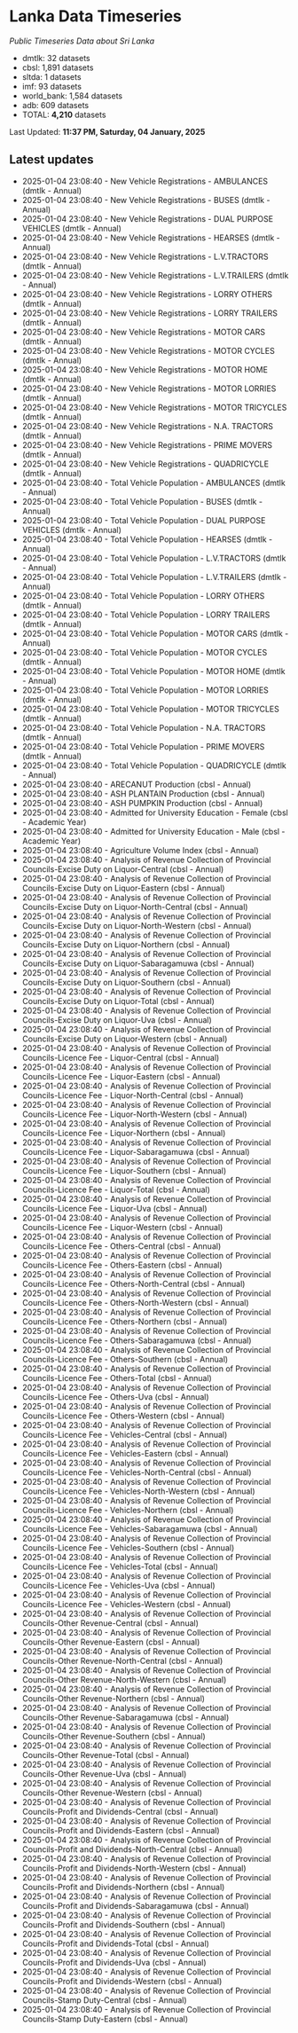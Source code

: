 # Lanka Data Timeseries
*Public Timeseries Data about Sri Lanka*

* dmtlk: 32 datasets
* cbsl: 1,891 datasets
* sltda: 1 datasets
* imf: 93 datasets
* world_bank: 1,584 datasets
* adb: 609 datasets
* TOTAL: **4,210** datasets

Last Updated: **11:37 PM, Saturday, 04 January, 2025**

## Latest updates

* 2025-01-04 23:08:40 - New Vehicle Registrations - AMBULANCES (dmtlk - Annual)
* 2025-01-04 23:08:40 - New Vehicle Registrations - BUSES (dmtlk - Annual)
* 2025-01-04 23:08:40 - New Vehicle Registrations - DUAL PURPOSE VEHICLES (dmtlk - Annual)
* 2025-01-04 23:08:40 - New Vehicle Registrations - HEARSES (dmtlk - Annual)
* 2025-01-04 23:08:40 - New Vehicle Registrations - L.V.TRACTORS (dmtlk - Annual)
* 2025-01-04 23:08:40 - New Vehicle Registrations - L.V.TRAILERS (dmtlk - Annual)
* 2025-01-04 23:08:40 - New Vehicle Registrations - LORRY OTHERS (dmtlk - Annual)
* 2025-01-04 23:08:40 - New Vehicle Registrations - LORRY TRAILERS (dmtlk - Annual)
* 2025-01-04 23:08:40 - New Vehicle Registrations - MOTOR CARS (dmtlk - Annual)
* 2025-01-04 23:08:40 - New Vehicle Registrations - MOTOR CYCLES (dmtlk - Annual)
* 2025-01-04 23:08:40 - New Vehicle Registrations - MOTOR HOME (dmtlk - Annual)
* 2025-01-04 23:08:40 - New Vehicle Registrations - MOTOR LORRIES (dmtlk - Annual)
* 2025-01-04 23:08:40 - New Vehicle Registrations - MOTOR TRICYCLES (dmtlk - Annual)
* 2025-01-04 23:08:40 - New Vehicle Registrations - N.A. TRACTORS (dmtlk - Annual)
* 2025-01-04 23:08:40 - New Vehicle Registrations - PRIME MOVERS (dmtlk - Annual)
* 2025-01-04 23:08:40 - New Vehicle Registrations - QUADRICYCLE (dmtlk - Annual)
* 2025-01-04 23:08:40 - Total Vehicle Population - AMBULANCES (dmtlk - Annual)
* 2025-01-04 23:08:40 - Total Vehicle Population - BUSES (dmtlk - Annual)
* 2025-01-04 23:08:40 - Total Vehicle Population - DUAL PURPOSE VEHICLES (dmtlk - Annual)
* 2025-01-04 23:08:40 - Total Vehicle Population - HEARSES (dmtlk - Annual)
* 2025-01-04 23:08:40 - Total Vehicle Population - L.V.TRACTORS (dmtlk - Annual)
* 2025-01-04 23:08:40 - Total Vehicle Population - L.V.TRAILERS (dmtlk - Annual)
* 2025-01-04 23:08:40 - Total Vehicle Population - LORRY OTHERS (dmtlk - Annual)
* 2025-01-04 23:08:40 - Total Vehicle Population - LORRY TRAILERS (dmtlk - Annual)
* 2025-01-04 23:08:40 - Total Vehicle Population - MOTOR CARS (dmtlk - Annual)
* 2025-01-04 23:08:40 - Total Vehicle Population - MOTOR CYCLES (dmtlk - Annual)
* 2025-01-04 23:08:40 - Total Vehicle Population - MOTOR HOME (dmtlk - Annual)
* 2025-01-04 23:08:40 - Total Vehicle Population - MOTOR LORRIES (dmtlk - Annual)
* 2025-01-04 23:08:40 - Total Vehicle Population - MOTOR TRICYCLES (dmtlk - Annual)
* 2025-01-04 23:08:40 - Total Vehicle Population - N.A. TRACTORS (dmtlk - Annual)
* 2025-01-04 23:08:40 - Total Vehicle Population - PRIME MOVERS (dmtlk - Annual)
* 2025-01-04 23:08:40 - Total Vehicle Population - QUADRICYCLE (dmtlk - Annual)
* 2025-01-04 23:08:40 - ARECANUT Production (cbsl - Annual)
* 2025-01-04 23:08:40 - ASH PLANTAIN Production (cbsl - Annual)
* 2025-01-04 23:08:40 - ASH PUMPKIN Production (cbsl - Annual)
* 2025-01-04 23:08:40 - Admitted for University Education - Female (cbsl - Academic Year)
* 2025-01-04 23:08:40 - Admitted for University Education - Male (cbsl - Academic Year)
* 2025-01-04 23:08:40 - Agriculture Volume Index (cbsl - Annual)
* 2025-01-04 23:08:40 - Analysis of Revenue Collection of Provincial Councils-Excise Duty on Liquor-Central (cbsl - Annual)
* 2025-01-04 23:08:40 - Analysis of Revenue Collection of Provincial Councils-Excise Duty on Liquor-Eastern (cbsl - Annual)
* 2025-01-04 23:08:40 - Analysis of Revenue Collection of Provincial Councils-Excise Duty on Liquor-North-Central (cbsl - Annual)
* 2025-01-04 23:08:40 - Analysis of Revenue Collection of Provincial Councils-Excise Duty on Liquor-North-Western (cbsl - Annual)
* 2025-01-04 23:08:40 - Analysis of Revenue Collection of Provincial Councils-Excise Duty on Liquor-Northern (cbsl - Annual)
* 2025-01-04 23:08:40 - Analysis of Revenue Collection of Provincial Councils-Excise Duty on Liquor-Sabaragamuwa (cbsl - Annual)
* 2025-01-04 23:08:40 - Analysis of Revenue Collection of Provincial Councils-Excise Duty on Liquor-Southern (cbsl - Annual)
* 2025-01-04 23:08:40 - Analysis of Revenue Collection of Provincial Councils-Excise Duty on Liquor-Total (cbsl - Annual)
* 2025-01-04 23:08:40 - Analysis of Revenue Collection of Provincial Councils-Excise Duty on Liquor-Uva (cbsl - Annual)
* 2025-01-04 23:08:40 - Analysis of Revenue Collection of Provincial Councils-Excise Duty on Liquor-Western (cbsl - Annual)
* 2025-01-04 23:08:40 - Analysis of Revenue Collection of Provincial Councils-Licence Fee - Liquor-Central (cbsl - Annual)
* 2025-01-04 23:08:40 - Analysis of Revenue Collection of Provincial Councils-Licence Fee - Liquor-Eastern (cbsl - Annual)
* 2025-01-04 23:08:40 - Analysis of Revenue Collection of Provincial Councils-Licence Fee - Liquor-North-Central (cbsl - Annual)
* 2025-01-04 23:08:40 - Analysis of Revenue Collection of Provincial Councils-Licence Fee - Liquor-North-Western (cbsl - Annual)
* 2025-01-04 23:08:40 - Analysis of Revenue Collection of Provincial Councils-Licence Fee - Liquor-Northern (cbsl - Annual)
* 2025-01-04 23:08:40 - Analysis of Revenue Collection of Provincial Councils-Licence Fee - Liquor-Sabaragamuwa (cbsl - Annual)
* 2025-01-04 23:08:40 - Analysis of Revenue Collection of Provincial Councils-Licence Fee - Liquor-Southern (cbsl - Annual)
* 2025-01-04 23:08:40 - Analysis of Revenue Collection of Provincial Councils-Licence Fee - Liquor-Total (cbsl - Annual)
* 2025-01-04 23:08:40 - Analysis of Revenue Collection of Provincial Councils-Licence Fee - Liquor-Uva (cbsl - Annual)
* 2025-01-04 23:08:40 - Analysis of Revenue Collection of Provincial Councils-Licence Fee - Liquor-Western (cbsl - Annual)
* 2025-01-04 23:08:40 - Analysis of Revenue Collection of Provincial Councils-Licence Fee - Others-Central (cbsl - Annual)
* 2025-01-04 23:08:40 - Analysis of Revenue Collection of Provincial Councils-Licence Fee - Others-Eastern (cbsl - Annual)
* 2025-01-04 23:08:40 - Analysis of Revenue Collection of Provincial Councils-Licence Fee - Others-North-Central (cbsl - Annual)
* 2025-01-04 23:08:40 - Analysis of Revenue Collection of Provincial Councils-Licence Fee - Others-North-Western (cbsl - Annual)
* 2025-01-04 23:08:40 - Analysis of Revenue Collection of Provincial Councils-Licence Fee - Others-Northern (cbsl - Annual)
* 2025-01-04 23:08:40 - Analysis of Revenue Collection of Provincial Councils-Licence Fee - Others-Sabaragamuwa (cbsl - Annual)
* 2025-01-04 23:08:40 - Analysis of Revenue Collection of Provincial Councils-Licence Fee - Others-Southern (cbsl - Annual)
* 2025-01-04 23:08:40 - Analysis of Revenue Collection of Provincial Councils-Licence Fee - Others-Total (cbsl - Annual)
* 2025-01-04 23:08:40 - Analysis of Revenue Collection of Provincial Councils-Licence Fee - Others-Uva (cbsl - Annual)
* 2025-01-04 23:08:40 - Analysis of Revenue Collection of Provincial Councils-Licence Fee - Others-Western (cbsl - Annual)
* 2025-01-04 23:08:40 - Analysis of Revenue Collection of Provincial Councils-Licence Fee - Vehicles-Central (cbsl - Annual)
* 2025-01-04 23:08:40 - Analysis of Revenue Collection of Provincial Councils-Licence Fee - Vehicles-Eastern (cbsl - Annual)
* 2025-01-04 23:08:40 - Analysis of Revenue Collection of Provincial Councils-Licence Fee - Vehicles-North-Central (cbsl - Annual)
* 2025-01-04 23:08:40 - Analysis of Revenue Collection of Provincial Councils-Licence Fee - Vehicles-North-Western (cbsl - Annual)
* 2025-01-04 23:08:40 - Analysis of Revenue Collection of Provincial Councils-Licence Fee - Vehicles-Northern (cbsl - Annual)
* 2025-01-04 23:08:40 - Analysis of Revenue Collection of Provincial Councils-Licence Fee - Vehicles-Sabaragamuwa (cbsl - Annual)
* 2025-01-04 23:08:40 - Analysis of Revenue Collection of Provincial Councils-Licence Fee - Vehicles-Southern (cbsl - Annual)
* 2025-01-04 23:08:40 - Analysis of Revenue Collection of Provincial Councils-Licence Fee - Vehicles-Total (cbsl - Annual)
* 2025-01-04 23:08:40 - Analysis of Revenue Collection of Provincial Councils-Licence Fee - Vehicles-Uva (cbsl - Annual)
* 2025-01-04 23:08:40 - Analysis of Revenue Collection of Provincial Councils-Licence Fee - Vehicles-Western (cbsl - Annual)
* 2025-01-04 23:08:40 - Analysis of Revenue Collection of Provincial Councils-Other Revenue-Central (cbsl - Annual)
* 2025-01-04 23:08:40 - Analysis of Revenue Collection of Provincial Councils-Other Revenue-Eastern (cbsl - Annual)
* 2025-01-04 23:08:40 - Analysis of Revenue Collection of Provincial Councils-Other Revenue-North-Central (cbsl - Annual)
* 2025-01-04 23:08:40 - Analysis of Revenue Collection of Provincial Councils-Other Revenue-North-Western (cbsl - Annual)
* 2025-01-04 23:08:40 - Analysis of Revenue Collection of Provincial Councils-Other Revenue-Northern (cbsl - Annual)
* 2025-01-04 23:08:40 - Analysis of Revenue Collection of Provincial Councils-Other Revenue-Sabaragamuwa (cbsl - Annual)
* 2025-01-04 23:08:40 - Analysis of Revenue Collection of Provincial Councils-Other Revenue-Southern (cbsl - Annual)
* 2025-01-04 23:08:40 - Analysis of Revenue Collection of Provincial Councils-Other Revenue-Total (cbsl - Annual)
* 2025-01-04 23:08:40 - Analysis of Revenue Collection of Provincial Councils-Other Revenue-Uva (cbsl - Annual)
* 2025-01-04 23:08:40 - Analysis of Revenue Collection of Provincial Councils-Other Revenue-Western (cbsl - Annual)
* 2025-01-04 23:08:40 - Analysis of Revenue Collection of Provincial Councils-Profit and Dividends-Central (cbsl - Annual)
* 2025-01-04 23:08:40 - Analysis of Revenue Collection of Provincial Councils-Profit and Dividends-Eastern (cbsl - Annual)
* 2025-01-04 23:08:40 - Analysis of Revenue Collection of Provincial Councils-Profit and Dividends-North-Central (cbsl - Annual)
* 2025-01-04 23:08:40 - Analysis of Revenue Collection of Provincial Councils-Profit and Dividends-North-Western (cbsl - Annual)
* 2025-01-04 23:08:40 - Analysis of Revenue Collection of Provincial Councils-Profit and Dividends-Northern (cbsl - Annual)
* 2025-01-04 23:08:40 - Analysis of Revenue Collection of Provincial Councils-Profit and Dividends-Sabaragamuwa (cbsl - Annual)
* 2025-01-04 23:08:40 - Analysis of Revenue Collection of Provincial Councils-Profit and Dividends-Southern (cbsl - Annual)
* 2025-01-04 23:08:40 - Analysis of Revenue Collection of Provincial Councils-Profit and Dividends-Total (cbsl - Annual)
* 2025-01-04 23:08:40 - Analysis of Revenue Collection of Provincial Councils-Profit and Dividends-Uva (cbsl - Annual)
* 2025-01-04 23:08:40 - Analysis of Revenue Collection of Provincial Councils-Profit and Dividends-Western (cbsl - Annual)
* 2025-01-04 23:08:40 - Analysis of Revenue Collection of Provincial Councils-Stamp Duty-Central (cbsl - Annual)
* 2025-01-04 23:08:40 - Analysis of Revenue Collection of Provincial Councils-Stamp Duty-Eastern (cbsl - Annual)